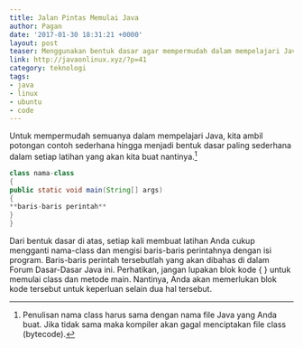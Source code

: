 ```yaml
---
title: Jalan Pintas Memulai Java
author: Pagan
date: '2017-01-30 18:31:21 +0000'
layout: post
teaser: Menggunakan bentuk dasar agar mempermudah dalam mempelajari Java.
link: http://javaonlinux.xyz/?p=41
category: teknologi
tags:
- java
- linux
- ubuntu
- code
---
```


Untuk mempermudah semuanya dalam mempelajari Java, kita ambil potongan contoh sederhana hingga menjadi bentuk dasar paling sederhana dalam setiap latihan yang akan kita buat nantinya.[^1]

```java
class nama-class
{
public static void main(String[] args)
{
**baris-baris perintah**
}
}
```

Dari bentuk dasar di atas, setiap kali membuat latihan Anda cukup mengganti nama-class dan mengisi baris-baris perintahnya dengan isi program. Baris-baris perintah tersebutlah yang akan dibahas di dalam Forum Dasar-Dasar Java ini. Perhatikan, jangan lupakan blok kode { } untuk memulai class dan metode main. Nantinya, Anda akan memerlukan blok kode tersebut untuk keperluan selain dua hal tersebut.

[^1]:
    Penulisan nama class harus sama dengan nama file Java yang Anda buat. Jika tidak sama maka kompiler akan gagal menciptakan file class (bytecode).